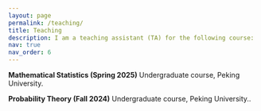 ```yaml
---
layout: page
permalink: /teaching/
title: Teaching
description: I am a teaching assistant (TA) for the following course:
nav: true
nav_order: 6
---
```


**Mathematical Statistics (Spring 2025)**
Undergraduate course, Peking University.

**Probability Theory (Fall 2024)**
Undergraduate course, Peking University..


